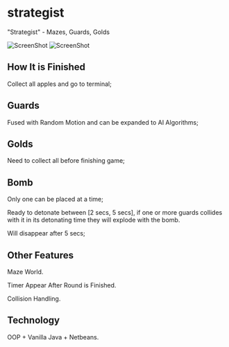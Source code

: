 # strategist
"Strategist" - Mazes, Guards, Golds 

![ScreenShot](https://raw.github.com/algoprentice/strategist/master/screenshots/Capture.PNG)
![ScreenShot](https://raw.github.com/algoprentice/strategist/master/screenshots/Capture2.PNG)

## How It is Finished
Collect all apples and go to terminal;

## Guards
Fused with Random Motion and can be expanded to AI Algorithms;

## Golds 
Need to collect all before finishing game;

## Bomb 
Only one can be placed at a time;

Ready to detonate between [2 secs, 5 secs], if one or more guards collides with it in its detonating time they will explode with the bomb. 

Will disappear after 5 secs;

## Other Features
Maze World.

Timer Appear After Round is Finished.

Collision Handling.

## Technology
OOP + Vanilla Java + Netbeans.
